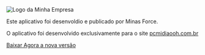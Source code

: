 <img src="https://sistema.pcmidiaooh.com.br/application/storage/system/logo.png" alt="Logo da Minha Empresa">

Este aplicativo foi desenvoldio e publicado por Minas Force.

O aplicativo foi desenvolvido exclusivamente para o site [pcmidiaooh.com.br](http://pcmidiaooh.com.br)

[Baixar Agora a nova versão](https://github.com/UNDER192103/PC-Midia/releases)
